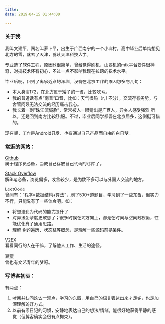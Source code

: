 ```yaml
---
title: 
date: 2019-04-15 01:44:00

---
```


### 关于我

我叫文建平，网名叫萝卜平，出生于广西南宁的一个小山村，高中毕业后单纯想见北方的雪，就去了天津，就读天津科技大学。

专业选了软件工程，原因也很简单，曾经觉得刷机、山寨机的mtk平台软件很神奇，对搞技术怀有初心，不过一点不影响我现在拉跨的技术水平。

毕业后呢，回到了离家近点的深圳。没有在北京工作的原因想多唠几句：
* 本人身高172，在北方属于矮子的一波，比较吃亏。
* 我的普通话有点“南普”口音，比如：天气很热（r, l 不分），交流存有劣势，与舍管阿姨无法交流的经历痛击我心。
* 我长着一副“珠江流域脸“，常常被人一眼猜出是广西人，异乡人感受强烈
所以，还是回到南方比较舒¡服。不过，毕业后同学都留在北京居多，这倒挺可惜的。

现在呢，工作是Android开发，也有通过自己产品而自由的白日梦。

### 常逛的网站：

[Github](https://github.com/wjploop)  
属于程序员必备，当成自己存放自己代码的仓库了。

[Stack Overflow](https://stackoverflow.com/users/5078054/wjploop)  
解Bug必备，浏览偏多，发言较少，是为数不多可以与外国人交流的地方。

[LeetCode](https://leetcode.cn/u/wjploop/)  
曾闻有：”程序=数据结构+算法“，刷了500+道题目，学习到了一些东西，但实力不行，只能说有了一些体会吧。如：
* 将想法化为代码的能力提升了
* 对算法复杂度更敏感了；很多时候在大方向上，都是在时间与空间的权衡，性能优化有了通用思路。
* 理解 树的遍历、状态机等概念，是理解一些源码前提条件。

[V2EX](https://v2ex.com/member/wjploop)  
看看同行的人在干嘛，了解他人工作、生活的途径。

[豆瓣](https://www.douban.com/people/147964201/?_i=33314752z12EA5)  
曾也有文艺青年的梦呀。

### 写博客初衷：

有两点：
1. 听闻并认同这么一观点，学习的东西，用自己的语言表达出来才足够，也是加深理解的好方式。
2. 以前有写日记的习惯，安静地表达自己的想法/情绪，能很好地获得平静的感觉（但博客确实会很有点拘束）。


